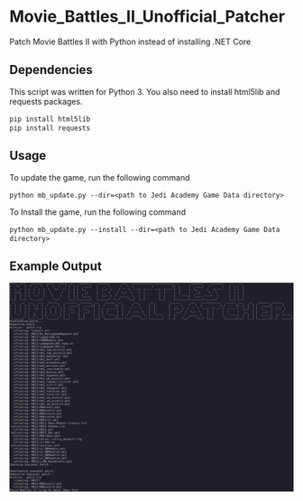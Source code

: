 # Movie_Battles_II_Unofficial_Patcher
Patch Movie Battles II with Python instead of installing .NET Core

## Dependencies
This script was written for Python 3. You also need to install html5lib and requests packages.
 ```
 pip install html5lib
 pip install requests
 ```

## Usage
To update the game, run the following command
```
python mb_update.py --dir=<path to Jedi Academy Game Data directory> 
```
To Install the game, run the following command
```
python mb_update.py --install --dir=<path to Jedi Academy Game Data directory> 
```

## Example Output
![Output](./doc/mb_uo_patcher.png "Output")
